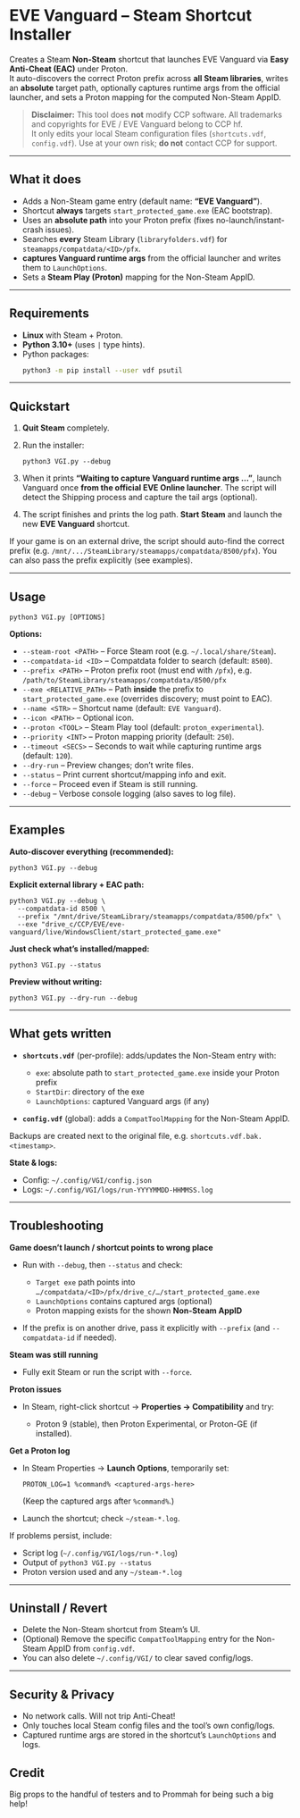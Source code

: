 # EVE Vanguard – Steam Shortcut Installer

Creates a Steam **Non-Steam** shortcut that launches EVE Vanguard via **Easy Anti-Cheat (EAC)** under Proton.  
It auto-discovers the correct Proton prefix across **all Steam libraries**, writes an **absolute** target path, optionally captures runtime args from the official launcher, and sets a Proton mapping for the computed Non-Steam AppID.

> **Disclaimer:** This tool does **not** modify CCP software. All trademarks and copyrights for EVE / EVE Vanguard belong to CCP hf.  
> It only edits your local Steam configuration files (`shortcuts.vdf`, `config.vdf`). Use at your own risk; **do not** contact CCP for support.

---

## What it does

- Adds a Non-Steam game entry (default name: **“EVE Vanguard”**).
- Shortcut **always** targets `start_protected_game.exe` (EAC bootstrap).
- Uses an **absolute path** into your Proton prefix (fixes no-launch/instant-crash issues).
- Searches **every** Steam Library (`libraryfolders.vdf`) for `steamapps/compatdata/<ID>/pfx`.
- **captures Vanguard runtime args** from the official launcher and writes them to `LaunchOptions`.
- Sets a **Steam Play (Proton)** mapping for the Non-Steam AppID.

---

## Requirements

- **Linux** with Steam + Proton.
- **Python 3.10+** (uses `|` type hints).
- Python packages:
  ```bash
  python3 -m pip install --user vdf psutil
  ```

---

## Quickstart

1. **Quit Steam** completely.
2. Run the installer:

   ```
   python3 VGI.py --debug
   ```
3. When it prints **“Waiting to capture Vanguard runtime args …”**, launch Vanguard once **from the official EVE Online launcher**.
   The script will detect the Shipping process and capture the tail args (optional).
4. The script finishes and prints the log path.
   **Start Steam** and launch the new **EVE Vanguard** shortcut.

If your game is on an external drive, the script should auto-find the correct prefix (e.g. `/mnt/.../SteamLibrary/steamapps/compatdata/8500/pfx`).
You can also pass the prefix explicitly (see examples).

---

## Usage

```
python3 VGI.py [OPTIONS]
```

**Options:**

* `--steam-root <PATH>` – Force Steam root (e.g. `~/.local/share/Steam`).
* `--compatdata-id <ID>` – Compatdata folder to search (default: `8500`).
* `--prefix <PATH>` – Proton prefix root (must end with `/pfx`), e.g.
  `/path/to/SteamLibrary/steamapps/compatdata/8500/pfx`
* `--exe <RELATIVE_PATH>` – Path **inside** the prefix to `start_protected_game.exe`
  (overrides discovery; must point to EAC).
* `--name <STR>` – Shortcut name (default: `EVE Vanguard`).
* `--icon <PATH>` – Optional icon.
* `--proton <TOOL>` – Steam Play tool (default: `proton_experimental`).
* `--priority <INT>` – Proton mapping priority (default: `250`).
* `--timeout <SECS>` – Seconds to wait while capturing runtime args (default: `120`).
* `--dry-run` – Preview changes; don’t write files.
* `--status` – Print current shortcut/mapping info and exit.
* `--force` – Proceed even if Steam is still running.
* `--debug` – Verbose console logging (also saves to log file).

---

## Examples

**Auto-discover everything (recommended):**

```
python3 VGI.py --debug
```

**Explicit external library + EAC path:**

```
python3 VGI.py --debug \
  --compatdata-id 8500 \
  --prefix "/mnt/drive/SteamLibrary/steamapps/compatdata/8500/pfx" \
  --exe "drive_c/CCP/EVE/eve-vanguard/live/WindowsClient/start_protected_game.exe"
```

**Just check what’s installed/mapped:**

```
python3 VGI.py --status
```

**Preview without writing:**

```
python3 VGI.py --dry-run --debug
```

---

## What gets written

* **`shortcuts.vdf`** (per-profile): adds/updates the Non-Steam entry with:

  * `exe`: absolute path to `start_protected_game.exe` inside your Proton prefix
  * `StartDir`: directory of the exe
  * `LaunchOptions`: captured Vanguard args (if any)
* **`config.vdf`** (global): adds a `CompatToolMapping` for the Non-Steam AppID.

Backups are created next to the original file, e.g. `shortcuts.vdf.bak.<timestamp>`.

**State & logs:**

* Config: `~/.config/VGI/config.json`
* Logs: `~/.config/VGI/logs/run-YYYYMMDD-HHMMSS.log`

---

## Troubleshooting

**Game doesn’t launch / shortcut points to wrong place**

* Run with `--debug`, then `--status` and check:

  * `Target exe` path points into `…/compatdata/<ID>/pfx/drive_c/…/start_protected_game.exe`
  * `LaunchOptions` contains captured args (optional)
  * Proton mapping exists for the shown **Non-Steam AppID**
* If the prefix is on another drive, pass it explicitly with `--prefix` (and `--compatdata-id` if needed).

**Steam was still running**

* Fully exit Steam or run the script with `--force`.

**Proton issues**

* In Steam, right-click shortcut → **Properties → Compatibility** and try:

  * Proton 9 (stable), then Proton Experimental, or Proton-GE (if installed).

**Get a Proton log**

* In Steam Properties → **Launch Options**, temporarily set:

  ```
  PROTON_LOG=1 %command% <captured-args-here>
  ```

  (Keep the captured args after `%command%`.)
* Launch the shortcut; check `~/steam-*.log`.

If problems persist, include:

* Script log (`~/.config/VGI/logs/run-*.log`)
* Output of `python3 VGI.py --status`
* Proton version used and any `~/steam-*.log`

---

## Uninstall / Revert

* Delete the Non-Steam shortcut from Steam’s UI.
* (Optional) Remove the specific `CompatToolMapping` entry for the Non-Steam AppID from `config.vdf`.
* You can also delete `~/.config/VGI/` to clear saved config/logs.

---

## Security & Privacy

* No network calls. Will not trip Anti-Cheat!
* Only touches local Steam config files and the tool’s own config/logs.
* Captured runtime args are stored in the shortcut’s `LaunchOptions` and logs.

## Credit

Big props to the handful of testers and to Prommah for being such a big help!
